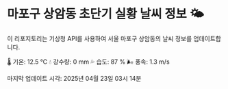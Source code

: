 
# 마포구 상암동 초단기 실황 날씨 정보 🌤️

이 리포지토리는 기상청 API를 사용하여 서울 마포구 상암동의 날씨 정보를 업데이트합니다. 

🌡️ 기온: 12.5 ℃
💧 강수량: 0 mm
💦 습도: 87 %
🌬️ 풍속: 1.3 m/s

마지막 업데이트 시각: 2025년 04월 23일 03시 14분    
